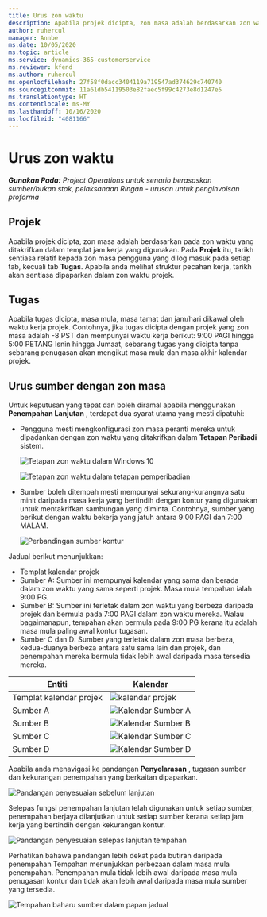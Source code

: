 ```yaml
---
title: Urus zon waktu
description: Apabila projek dicipta, zon masa adalah berdasarkan zon waktu yang ditakrifkan dalam templat jam kerja yang digunakan.
author: ruhercul
manager: Annbe
ms.date: 10/05/2020
ms.topic: article
ms.service: dynamics-365-customerservice
ms.reviewer: kfend
ms.author: ruhercul
ms.openlocfilehash: 27f58f0dacc3404119a719547ad374629c740740
ms.sourcegitcommit: 11a61db54119503e82faec5f99c4273e8d1247e5
ms.translationtype: HT
ms.contentlocale: ms-MY
ms.lasthandoff: 10/16/2020
ms.locfileid: "4081166"
---
```

# <a name="manage-time-zones"></a>Urus zon waktu

_**Gunakan Pada:** Project Operations untuk senario berasaskan sumber/bukan stok, pelaksanaan Ringan - urusan untuk penginvoisan proforma_


## <a name="projects"></a>Projek

Apabila projek dicipta, zon masa adalah berdasarkan pada zon waktu yang ditakrifkan dalam templat jam kerja yang digunakan. Pada **Projek** itu, tarikh sentiasa relatif kepada zon masa pengguna yang dilog masuk pada setiap tab, kecuali tab **Tugas**. Apabila anda melihat struktur pecahan kerja, tarikh akan sentiasa dipaparkan dalam zon waktu projek.

## <a name="tasks"></a>Tugas

Apabila tugas dicipta, masa mula, masa tamat dan jam/hari dikawal oleh waktu kerja projek. Contohnya, jika tugas dicipta dengan projek yang zon masa adalah -8 PST dan mempunyai waktu kerja berikut: 9:00 PAGI hingga 5:00 PETANG Isnin hingga Jumaat, sebarang tugas yang dicipta tanpa sebarang penugasan akan mengikut masa mula dan masa akhir kalendar projek.

## <a name="manage-resources-with-time-zones"></a>Urus sumber dengan zon masa

Untuk keputusan yang tepat dan boleh diramal apabila menggunakan **Penempahan Lanjutan** , terdapat dua syarat utama yang mesti dipatuhi:  

- Pengguna mesti mengkonfigurasi zon masa peranti mereka untuk dipadankan dengan zon waktu yang ditakrifkan dalam **Tetapan Peribadi** sistem.
 
  ![Tetapan zon waktu dalam Windows 10](media/reconcile-assignments-03.png)

  ![Tetapan zon waktu dalam tetapan pemperibadian](media/reconcile-assignments-04.png)
 
- Sumber boleh ditempah mesti mempunyai sekurang-kurangnya satu minit daripada masa kerja yang bertindih dengan kontur yang digunakan untuk mentakrifkan sambungan yang diminta. Contohnya, sumber yang berikut dengan waktu bekerja yang jatuh antara 9:00 PAGI dan 7:00 MALAM. 

  ![Perbandingan sumber kontur](media/reconcile-assignments-05.png)

Jadual berikut menunjukkan:

- Templat kalendar projek
- Sumber A: Sumber ini mempunyai kalendar yang sama dan berada dalam zon waktu yang sama seperti projek. Masa mula tempahan ialah 9:00 PG.
- Sumber B: Sumber ini terletak dalam zon waktu yang berbeza daripada projek dan bermula pada 7:00 PAGI dalam zon waktu mereka. Walau bagaimanapun, tempahan akan bermula pada 9:00 PG kerana itu adalah masa mula paling awal kontur tugasan.
- Sumber C dan D: Sumber yang terletak dalam zon masa berbeza, kedua-duanya berbeza antara satu sama lain dan projek, dan penempahan mereka bermula tidak lebih awal daripada masa tersedia mereka.

|Entiti  |Kalendar  |
|-|-|
|Templat kalendar projek   | ![kalendar projek](media/reconcile-assignments-06.png) |
|Sumber A  | ![Kalendar Sumber A](media/reconcile-assignments-06.png) |
|Sumber B  |  ![Kalendar Sumber B](media/reconcile-assignments-07.png) |
|Sumber C  |  ![Kalendar Sumber C](media/reconcile-assignments-08.png) |
|Sumber D  | ![Kalendar Sumber D](media/reconcile-assignments-09.png)  |
 
Apabila anda menavigasi ke pandangan **Penyelarasan** , tugasan sumber dan kekurangan penempahan yang berkaitan dipaparkan.

![Pandangan penyesuaian sebelum lanjutan](media/reconcile-assignments-10.png)

Selepas fungsi penempahan lanjutan telah digunakan untuk setiap sumber, penempahan berjaya dilanjutkan untuk setiap sumber kerana setiap jam kerja yang bertindih dengan kekurangan kontur.

![Pandangan penyesuaian selepas lanjutan tempahan](media/reconcile-assignments-11.png) 

Perhatikan bahawa pandangan lebih dekat pada butiran daripada penempahan Tempahan menunjukkan perbezaan dalam masa mula penempahan. Penempahan mula tidak lebih awal daripada masa mula penugasan kontur dan tidak akan lebih awal daripada masa mula sumber yang tersedia.

![Tempahan baharu sumber dalam papan jadual](media/reconcile-assignments-12.png)
